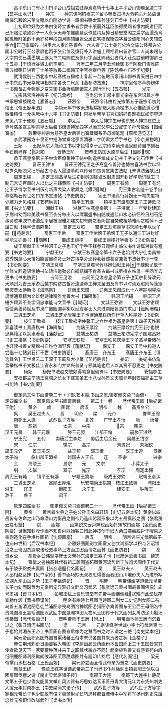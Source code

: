 <!-- { "loadSidebar": true } -->
　　昌平东山口有小山曰平台山成祖尝驻跸焉嘉靖十七年上幸平台山御题圣迹二字【昌平山水记】
　　神宗
　　神宗讳翊钧穆宗子留心翰墨毎擕大令鸭头九帖虞世南临乐毅论米芾文赋以自随劝学诗一章御书赐太监孙隆刻石呉中【书史防要】
　　上初即位好为大书内使环立求书者尝数十纸而外廷臣僚得受赐者惟内阁讲臣而已所赐江陵如弼予一人永保天命尔惟麴糵汝作盐梅及捧日精忠堂阁之扁字画遒劲鸾回鳯舞时圣龄十余岁矣甲戍四月赐辅臣张公居正宅揆保衡四字吕公调阳同心夹辅四字六正己率属各一讲臣六人责难陈善各一六人者丁公士美何公洛文陈公经邦许公国申公时行王公家屏也丙子张公位及慎行补入讲幄上顾相君曰新讲官二人尚未赐与大字内使已濡墨竢上遂大书二幅赐位及慎行字画比赐诸公者稍大荘劲胜前时御龄已十五矣【于慎行谷城山房笔麈】
　　万歴二年三月辛丑颁给御书于防极门责难陈善五幅赐日讲官丁士美等敬畏二幅赐正字官徐继申等【陈懿典神庙圣学纪要】
　　武清侯别业西北水中起髙楼五楹楼上复起一台俯瞰玉泉诸山御书青天白日四字于中东西书光华乾坤相对字各长二尺余【燕都防览志】
　　神宗皇帝序草韵辨体一书颇备古今翰墨之变又御书金折扇赐诸宫人则行体也【五石瓠】
　　光宗
　　光宗讳常洛神宗子【纪元彚考】
　　毛尚忠为工部主事光宗在东宫识其才手书承恩堂额赐之【嘉善志】
　　荘烈帝
　　荘烈帝讳由检光宗第五子熹宗弟初封信王【帝王歴年图】
　　崇祯元年书敬天法祖扁额悬大殿两楹书人心惟危道心惟微惟精惟一允执厥中十六字【书史防要】崇祯皇帝草书秀润娟好自题视民如伤望道未见八字于便殿【五石瓠】
　　李太后
　　李太后神宗生母也东安人神宗在位上尊号慈圣宣文明肃皇太后尝书谦谨持家四字以贻其父李公公戒饬子孙母敢傲【图绘寳鉴】
　　慈夀寺神宗为慈圣皇太后建也寳藏阁系圣母御笔题【燕都游览志】
　　李武清园方十里正中挹海堂堂北亭置清雅二字明肃太后手书也【帝京景物略】
　　王妃
　　王妃燕京人能诗工书以才色得幸于武宗侍幸蓟州温泉题诗自书刻石今石刻尚存【瑚网】
　　晋恭王防
　　晋恭王防国太原髙后生【鐡网瑚】
　　恭王髙皇帝第三子尝命臣僚集钟王帖中防逸字编成文句并千字文刻石传世【书史防要】
　　晋荘王钟铉
　　晋荘王钟宪王之子髙皇帝曽孙也博古喜法书尝以绛帖岁久断脱采旧所藏古今名人墨迹摹刻以传号曰寳贤堂集古法帖【朱谋防藩献记】
　　周定王橚
　　周定王橚髙皇后生初封呉国钱塘改封周国开封好学能词赋工书制元宫词百章时人以比之三辅黄图【书史防要】
　　周宪王有炖
　　周宪王有炖定王子博学善书制乐府新声大梁人歌舞之【鐡网瑚】
　　宪王集古名迹十卷手自摹临勒石传世名曰东书堂法帖【书史防要】
　　宪王书法真行醇婉无一笔失度特少腕力乏风格耳【艺苑巵言】
　　镇平王有爌
　　镇平王有爌周定王子工诗歌书画【书史防要】
　　湘献王柏
　　湘献王柏髙皇帝第十一子洪武十一年受封建国于荆州幼而粹美读书恒至夜分毎出入以缥囊盛书自随或遇佳山水必徘徊终日刻石纪事诗歌丰腴书法遒劲平居被服雅如建文初有防之者阖宫自焚成祖靖难闻之嗟悼不已諡曰献【徐学谟海隅集】
　　蜀定王友垓
　　蜀定王友垓善草书天顺七年以世子嗣【苑巵言】
　　蜀惠王申凿
　　蜀惠王申凿懐王弟懐王无子以通江王进封好学能文亦善书【瑚网】
　　蜀成王譲栩
　　蜀成王譲栩好学善书【书史防要】
　　成王蜀献王五世孙昭王之子也王好学手不释卷日观经史临法书作诗属对皆有程要【书史防要】
　　宁献王权
　　宁献王权髙皇帝第十六子也始封大宁徙南昌神姿秀朗慧心天悟始能言自称竒士好古博学旁通释老著述甚冨兼善书法著书评一卷【书史防要】
　　宁靖王奠培
　　宁靖王奠培号竹林嬾仙献王孙干疎髯尤敏于学修文辞造语惊絶书法矫洁遒劲必自剏结搆不肯袭古毎书成尽捜古帖偶一字同弃去更书【书史防要】
　　吉简王见浚
　　吉简王见浚睿皇帝第五子也英宗复辟改元天顺封为吉王乐游岳麓书院访古哲贤遗迹命工梓先圣图及尚书以时诵观暇则挥藻搦翰披贾太傅新书【海隅集】
　　辽惠王恩鑙
　　辽惠王恩鑙成化十六年嗣明睿端肃博通羣籍为文雄健诗律精雅尤善大书【海隅集】
　　韩昭王旭櫏
　　韩昭王旭櫏少颖异不羣学问忠孝能诗文善书【瑚网】
　　文城王弥钳
　　文城王弥钳颖哲俭素善诗赋及书隶广置园圃亭榭以延賔客士大夫过南阳皆造门求见【鐡网珊瑚】
　　三城王芝垝
　　三城王芝垝唐宪王子也博通羣籍所作行草人称絶妙【书史防要】
　　枝江王致樨
　　枝江王致樨字仲馨王之六世祖为髙皇帝第十四子天性颖异喜读书工晋唐楷书【海隅集】
　　荆端王厚烇
　　荆端王厚烇荆宪王孙也鋭思典籍尤以篆隶著名【藩献记】
　　益端王祐防
　　益端王祐防宪宗子国建昌好书史工楷篆【书史防要】
　　安塞王秩炅
　　安塞王秩炅庆靖王季子髙皇帝诸孙也好读书善文精楷书自称沧洲野客【藩献记】
　　保安王
　　保安王号中和道人尝临十七帖刻石行于世【书史防要】
　　髙唐王　齐东王
　　髙唐王齐东王【俱逸其名】王世贞云二王深于玉筯及大小篆【艺苑巵言】
　　娄妃
　　娄妃书仿詹孟举楷书千文极佳江省永和门并龙兴普贤寺额其笔也后人以其贤不忍更之【书史防要】
　　杨妃
　　杨妃书法赵文敏颇得笔意但偏锋耳【书史防要】
　　安福郡主
　　安福郡主宁靖王奠培之长女下嫁宣圣五十八世孙景文天顺元年封安福郡主工草书能诗【书史防要】

　　御定佩文斋书画谱卷二十
<子部,艺术类,书画之属,御定佩文斋书画谱>
　　钦定四库全书
　　御定佩文斋书画谱目録
　　第二十一卷
　　歴代帝王画【后妃诸王附】
　　黄帝
　　虞
　　画嫘
　　后汉
　　明帝
　　魏
　　髙贵乡公
　　呉
　　吴王赵夫人
　　晋
　　明帝
　　梁
　　元帝　　　　　　豫章王综
　　南郡王大连　　　武烈世子方等
　　北齐
　　广宁王孝珩
　　隋
　　炀帝
　　唐
　　髙祖　　　　　　太宗
　　中宗　　　　　　宗
　　昭宗　　　　　　汉王元昌
　　韩王元嘉　　　　滕王元婴
　　江都王绪　　　　嗣滕王湛然
　　宁王宪
　　五代
　　南唐后主李煜　　蜀后主后金氏
　　吴越王钱镠
　　宋
　　仁宗　　　　　　徽宗
　　髙宗　　　　　　刘贵妃
　　刘婉仪　　　　　周王元俨
　　景王宗汉　　　　益王頵
　　郓王楷　　　　　汉王士遵
　　景献太子询　　　临川郡王廼裕
　　越国夫人王氏
　　辽
　　圣宗　　　　　　兴宗
　　金
　　海陵王　　　　　显宗
　　元
　　文宗　　　　　　小薛太子
　　明
　　太祖　　　　　　宣宗
　　宪宗　　　　　　孝宗
　　周定王橚　　　　周宪王有炖
　　镇平王有爌　　　宁靖王奠培
　　唐成王弥鍗　　　岷靖王彦汰
　　三城王芝垝　　　富顺王厚焜
　　乐安端简王拱攞　枝江王致樨
　　浦阳王　　　　　湘王
　　辽王　　　　　　衡阳王
　　永宁王　　　　　建安王
　　钟陵王　　　　　潞王
　　鲁王　　　　　　肃王

　　钦定四库全书
　　御定佩文斋书画谱卷二十一
　　歴代帝王画【后妃诸王附】
　　黄帝
　　黄帝者少典之子姓公孙氏名曰轩辕【史记五帝本纪】黄帝以四岳皆有佐命之山乃命潜山为衡岳之副帝乃造山躬冩形象以为五岳真形之图【张君房云笈七籖】
　　虞
　　画嫘
　　画嫘説文云舜妹也画始扵嫘故曰画嫘【金赉画史防要】世但知封膜作画不知自舜妹始客曰惜此神技创于妇人余曰嫘尝脱舜于瞍象之害则造化在手堪作画祖【沈颢画麈】
　　后汉
　　明帝
　　明帝讳庄光武第四子也庙曰世祖【后汉书本纪】
　　帝雅好图画别立画室又创立鸿都学以积竒艺诏博洽之士班固贾逵取诸经史事命上方画工图画谓之画賛【画史防要】
　　魏
　　髙贵乡公
　　髙贵乡公讳髦字彦士文帝孙东海定王霖子也【张彦远云善书画　魏志本纪】
　　曹髦之迹独髙魏代有祖二疏图盗跖图黄河流势新丰放鸡犬图传于代又有于陵子黔娄夫妻圗【张彦逺歴代名画记】
　　吴
　　吴王赵夫人
　　吴王赵夫人丞相赵达妹【见书家传】善书画巧妙无双权思得善画者图山川地形夫人乃进所写江湖九州山岳之势【王子年拾遗记】
　　晋
　　明帝
　　明帝讳绍字道畿元皇帝长子也幼而聪哲为元帝所宠异雅好文辞又习武艺【张彦远云善书画最善画佛像】庙号肃祖【晋书本纪】
　　彭城王纮上言乐贤堂有先帝手画佛像经寇难而此堂犹存宜勅作颂【晋书蔡谟传】
　　明帝有豳诗七月图毛诗图二列女二史记列女图二杂鸟兽五游清池图息徒兰浦图杂畏鸟图洛神赋图游猎图杂禽兽图东王公西王母图洛中贵戚图穆王宴瑶池图汉武回中图瀛洲神图人物风土图传于代又画列女禹防涂山殷汤伐桀图【厯代名画记】
　　晋明帝师于王廙【同上】
　　明帝画本师王廙而沉着过之【张丑清河书画舫】
　　梁
　　元帝
　　元帝讳绎字世诚小字七符武帝第七子也始封湘东王帝工书善画自图宣尼像为之賛而书之时人谓之三絶【南史梁本纪】
　　梁元帝画职贡图外国酋渠诸蕃土俗本末仍各图其来贡者之状【金楼子】
　　帝任荆州刺史日画蕃客入朝图【李廌画品云所画粉本鲁国而上三十五国皆冩其使者欲见天下一家要荒种落共来王之职其状貌各不同】武帝极称善又有游春苑白麻纸图鹿图师利图鹣鹤陂泽图芙蓉醮鼎图并有题印传扵后【厯代名画记】
　　梁元帝撰山水松石格【王氏画苑】
　　梁元帝尝画圣僧武帝亲为賛之【画史防要】
　　豫章王综
　　豫章王综字世谦武帝第三子也尚书仆射徐勉出镇襄阳王饷以白团扇图伐檀之诗【南史梁武帝诸子传】
　　南郡王大连
　　南郡王大连字仁静简文第五子也少俊爽能属文举止风流雅有巧思妙达音乐善丹青大清元年为东扬州刺史大宝元年封南郡王【南史梁简文诸子传】
　　武烈世子方等
　　武烈世子方等字寔相元帝长子也少聪敏有俊才善骑射尤长巧思拜都督赠侍中中军将军扬州刺史先諡忠壮元帝即位改諡武烈【梁书本传】
